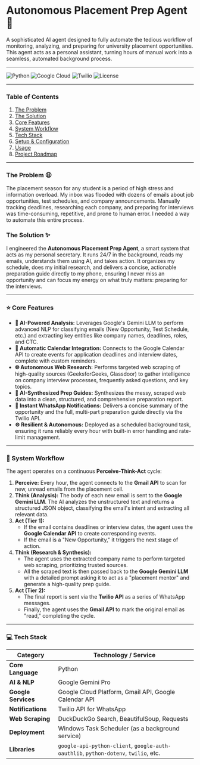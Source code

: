 # Autonomous Placement Prep Agent 🤖

A sophisticated AI agent designed to fully automate the tedious workflow of monitoring, analyzing, and preparing for university placement opportunities. This agent acts as a personal assistant, turning hours of manual work into a seamless, automated background process.


---


![Python](https://img.shields.io/badge/Python-3.11-3776AB?style=for-the-badge&logo=python)
![Google Cloud](https://img.shields.io/badge/Google_Cloud-4285F4?style=for-the-badge&logo=google-cloud)
![Twilio](https://img.shields.io/badge/Twilio-F22F46?style=for-the-badge&logo=twilio)
![License](https://img.shields.io/badge/License-MIT-yellow.svg?style=for-the-badge)


---

### Table of Contents
1.  [The Problem](#the-problem-)
2.  [The Solution](#the-solution-)
3.  [Core Features](#-core-features)
4.  [System Workflow](#-system-workflow)
5.  [Tech Stack](#-tech-stack)
6.  [Setup & Configuration](#-setup--configuration)
7.  [Usage](#-usage)
8.  [Project Roadmap](#-project-roadmap)

---
### The Problem 😫
The placement season for any student is a period of high stress and information overload. My inbox was flooded with dozens of emails about job opportunities, test schedules, and company announcements. Manually tracking deadlines, researching each company, and preparing for interviews was time-consuming, repetitive, and prone to human error. I needed a way to automate this entire process.

### The Solution ✨
I engineered the **Autonomous Placement Prep Agent**, a smart system that acts as my personal secretary. It runs 24/7 in the background, reads my emails, understands them using AI, and takes action. It organizes my schedule, does my initial research, and delivers a concise, actionable preparation guide directly to my phone, ensuring I never miss an opportunity and can focus my energy on what truly matters: preparing for the interviews.

---

### ⭐ Core Features
*   **🧠 AI-Powered Analysis:** Leverages Google's Gemini LLM to perform advanced NLP for classifying emails (New Opportunity, Test Schedule, etc.) and extracting key entities like company names, deadlines, roles, and CTC.
*   **📅 Automatic Calendar Integration:** Connects to the Google Calendar API to create events for application deadlines and interview dates, complete with custom reminders.
*   **🌐 Autonomous Web Research:** Performs targeted web scraping of high-quality sources (GeeksforGeeks, Glassdoor) to gather intelligence on company interview processes, frequently asked questions, and key topics.
*   **📝 AI-Synthesized Prep Guides:** Synthesizes the messy, scraped web data into a clean, structured, and comprehensive preparation report.
*   **📱 Instant WhatsApp Notifications:** Delivers a concise summary of the opportunity and the full, multi-part preparation guide directly via the Twilio API.
*   **⚙️ Resilient & Autonomous:** Deployed as a scheduled background task, ensuring it runs reliably every hour with built-in error handling and rate-limit management.

---

### 🌊 System Workflow
The agent operates on a continuous **Perceive-Think-Act** cycle:

1.  **Perceive:** Every hour, the agent connects to the **Gmail API** to scan for new, unread emails from the placement cell.
2.  **Think (Analysis):** The body of each new email is sent to the **Google Gemini LLM**. The AI analyzes the unstructured text and returns a structured JSON object, classifying the email's intent and extracting all relevant data.
3.  **Act (Tier 1):**
    *   If the email contains deadlines or interview dates, the agent uses the **Google Calendar API** to create corresponding events.
    *   If the email is a "New Opportunity," it triggers the next stage of action.
4.  **Think (Research & Synthesis):**
    *   The agent uses the extracted company name to perform targeted web scraping, prioritizing trusted sources.
    *   All the scraped text is then passed back to the **Google Gemini LLM** with a detailed prompt asking it to act as a "placement mentor" and generate a high-quality prep guide.
5.  **Act (Tier 2):**
    *   The final report is sent via the **Twilio API** as a series of WhatsApp messages.
    *   Finally, the agent uses the **Gmail API** to mark the original email as "read," completing the cycle.

---

### 💻 Tech Stack
| Category          | Technology / Service                                                                                      |
| ----------------- | --------------------------------------------------------------------------------------------------------- |
| **Core Language**   | Python                                                                                                    |
| **AI & NLP**        | Google Gemini Pro                                                                                         |
| **Google Services** | Google Cloud Platform, Gmail API, Google Calendar API                                                     |
| **Notifications**   | Twilio API for WhatsApp                                                                                   |
| **Web Scraping**    | DuckDuckGo Search, BeautifulSoup, Requests                                                                |
| **Deployment**      | Windows Task Scheduler (as a background service)                                                          |
| **Libraries**       | `google-api-python-client`, `google-auth-oauthlib`, `python-dotenv`, `twilio`, etc.                       |


